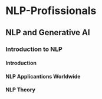 # NLP-Profissionals
## NLP and Generative AI
### Introduction to NLP
#### Introduction
#### NLP Applicantions Worldwide
#### NLP Theory 
